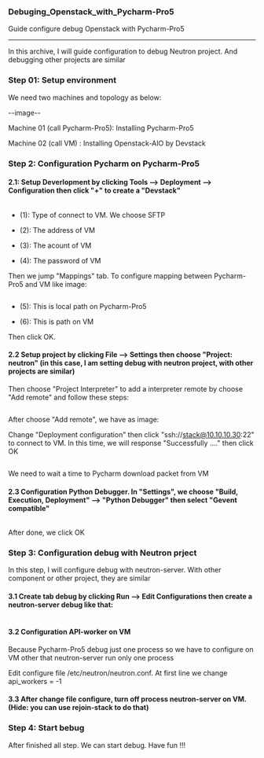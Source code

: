 ### Debuging_Openstack_with_Pycharm-Pro5
Guide configure debug Openstack with Pycharm-Pro5

-----

In this archive, I will guide configuration to debug Neutron project. And debugging other projects are similar

### Step 01: Setup environment


We need two machines and topology as below:

--image--

Machine 01 (call Pycharm-Pro5): Installing Pycharm-Pro5

Machine 02 (call VM) : Installing Openstack-AIO by Devstack

### Step 2: Configuration Pycharm on Pycharm-Pro5

#### 2.1: Setup Deverlopment by clicking Tools --> Deployment --> Configuration then click "+" to create a "Devstack"

<img class="image__pic js-image-pic" src="http://image.prntscr.com/image/27222f597a0142d4820597d1a6ef4ed5.png" alt="" id="screenshot-image">

- (1): Type of connect to VM. We choose SFTP

- (2): The address of VM

- (3): The acount of VM

- (4): The password of VM

Then we jump "Mappings" tab. To configure mapping between Pycharm-Pro5 and VM like image:

<img class="image__pic js-image-pic" src="http://i.imgur.com/NVfR55X.png" alt="" id="screenshot-image">

- (5): This is local path on Pycharm-Pro5

- (6): This is path on VM

Then click OK.

#### 2.2 Setup project by clicking File --> Settings then choose "Project: neutron" (in this case, I am setting debug with neutron project, with other projects are similar)


Then choose "Project Interpreter" to add a interpreter remote by choose "Add remote" and follow these steps:

<img class="image__pic js-image-pic" src="http://i.imgur.com/jxd7NT8.png" alt="" id="screenshot-image">

After choose "Add remote", we have as image:


Change "Deployment configuration" then click "ssh://stack@10.10.10.30:22" to connect to VM. In this time, we will response "Successfully ...." then click OK

<img class="image__pic js-image-pic" src="http://i.imgur.com/efOR8ol.png" alt="" id="screenshot-image">

We need to wait a time to Pycharm download packet from VM


#### 2.3 Configuration Python Debugger. In "Settings", we choose "Build, Execution, Deployment" --> "Python Debugger" then select "Gevent compatible"

<img class="image__pic js-image-pic" src="http://i.imgur.com/mQohhvJ.png" alt="" id="screenshot-image">


After done, we click OK

### Step 3: Configuration debug with Neutron prject

In this step, I will configure debug with neutron-server. With other component or other project, they are similar

#### 3.1 Create tab debug by clicking Run --> Edit Configurations then create a neutron-server debug like that:

<img class="image__pic js-image-pic" src="http://i.imgur.com/8oHtJwY.png" alt="" id="screenshot-image">

#### 3.2 Configuration API-worker on VM

Because Pycharm-Pro5 debug just one process so we have to configure on VM other that neutron-server run only one process

Edit configure file /etc/neutron/neutron.conf. At first line we change api_workers = -1

#### 3.3 After change file configure, turn off process neutron-server on VM. (Hide: you can use rejoin-stack to do that)

### Step 4: Start bebug

After finished all step. We can start debug. Have fun !!!